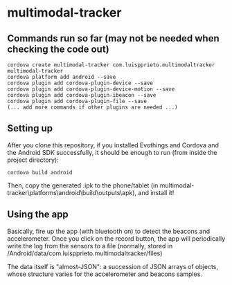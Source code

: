 # multimodal-tracker


## Commands run so far (may not be needed when checking the code out)

```
cordova create multimodal-tracker com.luispprieto.multimodaltracker multimodal-tracker
cordova platform add android --save
cordova plugin add cordova-plugin-device --save
cordova plugin add cordova-plugin-device-motion --save
cordova plugin add cordova-plugin-ibeacon --save
cordova plugin add cordova-plugin-file --save
(... add more commands if other plugins are needed ...)
```

## Setting up

After you clone this repository, if you installed Evothings and Cordova and the Android SDK successfully, it should be enough to run (from inside the project directory):

<!-- cordova prepare android ??-->

```
cordova build android
```
Then, copy the generated .ipk to the phone/tablet (in multimodal-tracker\platforms\android\build\outputs\apk), and install it!

## Using the app

Basically, fire up the app (with bluetooth on) to detect the beacons and accelerometer. Once you click on the record button, the app will periodically write the log from the sensors to a file (normally, stored in /Android/data/com.luispprieto.multimodaltracker/files)

The data itself is "almost-JSON": a succession of JSON arrays of objects, whose structure varies for the accelerometer and beacons samples.
